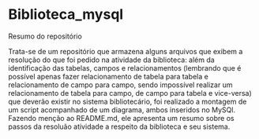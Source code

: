 # Biblioteca_mysql

Resumo do repositório

Trata-se de um repositório que armazena alguns arquivos que exibem a resolução do que foi pedido na atividade da biblioteca: além da identificação das tabelas, campos e relacionamentos (lembrando que é possível apenas fazer relacionamento de tabela para tabela e relacionamento de campo para campo, sendo impossível realizar um relacionamento de tabela para campo, de campo para tabela e vice-versa) que deverão existir no sistema bibliotecário, foi realizado a montagem de um script acompanhado de um diagrama, ambos inseridos no MySQl. Fazendo menção ao README.md, ele apresenta um resumo sobre os passos da resoluão atividade a respeito da biblioteca e seu sistema.
